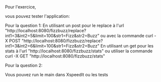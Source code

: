 Pour l'exercice,

vous pouvez tester l'application:

Pour la question 1:
En utilisant un post pour le replace à l'url "http://localhost:8080/fizzbuzz/replace?int1=3&int2=5&limit=100&str1=Fizz&str2=Buzz" ou avec la commande
curl -X POST "http://localhost:8080/fizzbuzz/replace?int1=3&int2=6&limit=100&str1=Fizz&str2=Buzz"
En utilisant un get pour les stats à l'url "http://localhost:8080/fizzbuzz/stats" ou utiliser la commande curl -X GET "http://localhost:8080/fizzbuzz/stats"

Pour la question 2:

Vous pouvez run le main dans XspeedIt ou les tests
